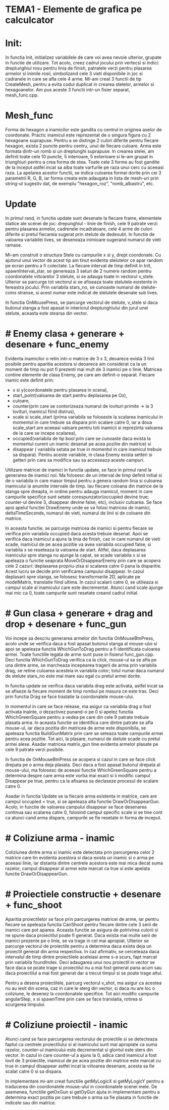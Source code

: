 # TEMA1 - Elemente de grafica pe calculcator 

# Init:

In functia Init, initializez variabilele de care voi avea nevoie 
ulterior, grupate in functie de utilizare. Tot acolo, creez cadrul jocului 
prin vertecsi si indici: dreptunghiul rosu pentru linia de finish, patratele 
verzi pentru plasarea armelor si inimile rosii, simbolizand cele 3 vieti 
disponibile in joc si cadranele in care se afla cele 4 arme. Mi-am creat 3 
functii de tip CreateMesh, pentru a evita codul duplicat in crearea stelelor,
armelor si hexagoanelor. Am pus aceste 3 functii intr-un fisier separat,
mesh_func.cpp.

# Mesh_func 

Forma de hexagon a inamicilor este gandita cu centrul in originea axelor 
de coordonate. Practic inamicul este reprezentat de o singura figura cu 2 
hexagoane suprapuse. Pentru a se distinge 2 culori diferite pentru fiecare 
hexagon, exista 2 puncte pentru centru, unul de fiecare culoare. Arma este 
formata dintr-un romb si un dreptunghi suprapuse. In crearea stelei, am definit 
toate cele 10 puncte, 5 interioare, 5 exterioare si le-am grupat in triunghiuri 
pentru a crea forma de stea. Toate cele 3 forme au fost gandite de la inceput 
astfel incat sa aiba toate varfurile pe raza unui cerc cu aceeasi raza. La 
apelarea acestor functii, se indica culoarea formei dorite prin cei 3 parametrii 
R, G, B, iar forma creata este adaugata in lista de mesh-uri prin string-ul 
sugestiv dat, de exemplu "hexagon_roz", "romb_albastru", etc. 

# Update

In primul rand, in functia update sunt desenate la fiecare frame, 
elementele statice ale scenei de joc: drepunghiul - linie de finish, cele 9 
patrate verzi pentru plasarea armelor, cadrenele incadratoare, cele 4 arme de 
culori diferite si pretul fiecareia sugerat prin stelute de dedesubt. In functie 
de valoarea variabilei lives, se deseneaza inimioare sugerand numarul de vieti ramase. 

Mi-am construit o structura Stele cu campurile x si y, drept coordonate. Cu
ajutorul unui vector de acest tip am tinut evidenta stelutelor ce apar random pe ecran 
pentru a fi colectate. La fiecare interval de timp definit in Init, spawnInterval_star,
se genereaza 3 seturi de 2 numere random pentru coordonatele viitoarelor 3 stelute, si 
se adauga toate in vectorul v_stele. Ulterior se parcurge tot vectorul si se afiseaza 
toate stelutele existente in fereastra jocului.  Prin variabila stars_no, se cunoaste 
numarul de stelute-coins stranse, si acest numar este indicat de stelutele desenate sub 
lives.

In functia OnMousePress, se parcurge vectorul de stelute, v_stele si daca butonul 
stanga a fost apasat in interiorul dreptunghiului din jurul unei stelute, aceasta este 
stearsa din vector.

# #   Enemy clasa + generare + desenare + func_enemy

Evidenta  inamicilor o retin intr-o matrice de 3 x 3, deoarece exista 3 linii 
posibile pentru aparitia acestora si deoarece am considerat ca la un moment de timp nu pot
fi prezenti mai mult de 3 inamici pe o linie. Matricea contine elemente de clasa Enemy, pe
care am definit-o separat. Fiecare inamic este definit prin: 
- x si y(coordonatele pentru plasarea in scena), 
- start_point(valoarea de start pentru deplasarea pe Ox), 
- culoare,
- counter(prin care se contorizeaza numarul de lovituri primite -> la 3 lovituri, 
inamicul fiind distrus), 
- scale si scale_start (prima variabila se foloseste la scalarea inamicului in 
momentul in care trebuie sa dispara prin scalare catre 0, iar a doua scale_start are aceeasi 
valoare pentru toti inamicii si reprezinta valoarea de la care se incepe scalarea), 
- occupied(variabila de tip bool prin care se cunoaste daca exista la momentul curent
 un inamic desenat pe acea pozitie din matrice) si 
- disappear ( variabila setata pe true in momentul in care inamicul trebuie sa
dispara).
       Pentru aceste variabile, in clasa Enemy exista setteri si getteri prin care sa modifica 
sau sa acceseaza aceste campuri.

Utilizare matricei de inamici in functia update, se face in primul rand la generarea 
de inamici noi. Ma folosesc de un interval de timp definit initial si de o variabila in care
masor timpul pentru a genera random linia si culoarea inamicului la anumite intervale de timp.
Iau fiecare coloana din matrice de la stanga spre dreapta, in ordine pentru adauga inamicul, 
moment in care campurile specifice sunt setate corespunzator(occupied devine true; counter-ul 
devine 3, disappear devine false, etc), inclusiv culoarea. Se face apoi apelul functiei 
DrawEnemy unde se va folosi matricea de inamici, deltaTimeSeconds, numarul de vieti, numarul
 de linii si de coloane din matrice. 

In aceasta functie, se parcurge matricea de inamici si pentru fiecare se verifica prin
variabila occupied daca acesta trebuie desenat. Apoi se verifica daca inamicul a ajuns la linia
de finish, caz in care numarul de vieti scade, inamicul de pe acea pozitie va avea variabila 
occupied false, si variabila x se reseteaza la valoarea de start. Altfel, daca deplasarea 
inamicului spre stanga nu ajunge la capat, se scade variabila x si se apeleaza o functie seaprata
 MoveOrDisappearEnemy prin care se acopera cele 2 cazuri: deplasarea propriu-zisa si scalarea 
 catre 0 pana la disparitie. Acest lucru se decide prin verificarea campului disappear. In cazul
deplasarii spre stanga, se folosesc transformarile 2D, aplicate pe modelMatrix, translatie
fiind ultima. In cazul scalarii catre 0, se utilieaza si campul scale al inamicului care 
este decrementat. Atunci cand scale ajunge mai mic ca 0, toate campurile sunt resetate creand
cadrul initial.

# #  Gun clasa + generare + drag and drop + desenare + func_gun

Voi incepe sa descriu generarea armelor din functia OnMouseBtnPress, acolo unde se verifica
daca a fost apasat butonul stanga al mouse-ului si apoi se apeleaza functia WhichGunToDrag pentru
a fi identificata culoarea armei. Toate functiile legata de arme sunt puse in fisierul 
func_gun.cpp. Deci functia WhichGunToDrag verifica ca la click, mouse-ul sa se afla pe una dintre 
arme, se marcheaza incepearea tragerii de arma prin variabila drag, se retine culoarea acesteia in
variabila color; totul numai daca numarul de stelute stars_no este mai mare sau egal cu pretul 
armei dorite.

In functia update se verifica daca variabila drag este activata, astfel incat sa se afiseze 
la fiecare moment de timp rombul pe masura ce este tras. Deci prin functia Drag se face traslatie
la coordonatele mouse-ului.

In momentul in care se face release, ma asigur ca variabila drag a fost activata inainte, o
dezactivez punand-o pe 0 si apelez functia WhichGreenSquare pentru a vedea pe care din cele 9 
patrate trebuie plasata arma. In aceasta functie se identifica care dintre patrate se afla mouse-ul,
iar daca pozitia din matricea de arme este disponibila, se apeleaza functia BuildGunMatrix prin care
se seteaza toate campurile armei pentru acea pozitie. Tot aici, la plasare, numarul de stelute scade 
cu pretul armei alese. Asadar matricea matrix_gun tine evidenta armelor plasate pe cele 9 patrate 
verzi posibile.

In functia de OnMouseBtnPress se acopera si cazul in care se face click drepata pe o arma 
deja plasata. Deci daca a fost apasat butonul drepata al mouse-ului, ma folosesc de aceeasi functie
WhichGreenSquare pentru a determina despre care arma este vorba mai exact si ii modific campul 
Disappear pe true, pentru ca la afisarea sa declaseze procesul de scalare catre 0. 

Asadar in functia Update se ia fiecare arma existenta in matrice, care are campul 
occupied = true, si se apeleaza alta functie DrawOrDisappearGun. Acolo, in functie de valoarea 
campului disappear se face  desenarea continua sau scalarea catre 0, folosind campul specific scale 
si se tine cont ca atunci cand arma dispare, campurile se fie resetate in forma de inceput. 

# # Coliziune arma - inamic

Coliziunea dintre arma si inamic este detectata prin
parcurgerea celor 2 matrice care tin evidenta acestora si daca exista un inamic si o arma pe
aceeasi linie, iar distanta dintre centrele acestora este mai mica decat suma razelor, campul 
disappear al armei este marcat ca true si este apelata functie DrawOrDisappearGun.

# # Proiectiele constructie + desenare + func_shoot

Aparitia proiectilelor se face prin parcurgerea matricei de arme, iar pentru fiecare se 
apeleaza functia CanShoot pentru fiecare dintre cele 3 serii de inamici care pot aparea. Aceasta 
functie se asigura de potrivirea culorii si ne spune daca proiectilul poate fi generat. Daca exista
mai multe serii de inamici prezente pe o linie, se va trage in cel mai apropiat. Ulterior se parcurge
vectorul de proiectile pentru a determina daca exista deja un proiectil generat din arma respectiva. 
In caz afirmativ, se cerceteaza daca intervalul de timp dintre proiectilele aceleiasi arme s-a scurs,
fapt marcat prin variabila foundIndex. Deci adaugarea unui nou proiectil in vector se face daca se poate
trage si proiectilul nu a mai fost generat pana acum sau daca proiectilul a mai fost generat dar a trecut
timpul si se poate trage altul.

Pentru a desena proiectilele, parcurg vectorul v_shot, ma asigur ca acestea nu au iesit din scena,
caz in care le sterg din vector, si daca nu are loc o coliziune, le desenez la coordonatele specifice. Tot
aici modific campurile angularStep, x si spawnTime prin care se face translatia, rotirea si scurgerea 
timpului. 

# # Coliziune proiectil - inamic

Atunci cand se face parcurgerea vectorului de proiectile si se detecteaza faptul ca centrele 
proiectilului si al inamicului sunt mai apropiate ca suma razelor, counter-ul inamicului este decrementat 
si glontul este sters din vector. In cazul in care counter-ul a ajuns la 0, adica cand inamicul a fost 
lovit de 3 proiectile, inamicul de pe acea pozitie din matrice este marcat cu true in campul disappear 
astfel incat la viitoarea desenare, acesta sa fie scalat catre 0 si sa dispara. 

In implementare mi-am creat functiile getMyLogicX si getMyLogicY pentru a traducerea din 
coordonatele mouse-ului in coordonatele scenei mele. De asemenea, functiile getOxGun si getOyGun ajuta 
in implementare pentru a determina exact pozitia pe care trebuie o arma sa fie plasata in functie de 
indicele sau din matrice.
